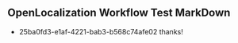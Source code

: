 ## OpenLocalization Workflow Test MarkDown
* 25ba0fd3-e1af-4221-bab3-b568c74afe02 thanks!

<!--HONumber=Aug16_HO4-->


